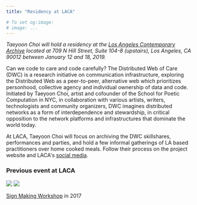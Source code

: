 ```yaml
---
title: "Residency at LACA"

# To set og:image:
# image: ...
---
```


*Taeyoon Choi will hold a residency at the [Los Angeles Contemporary Archive](http://lacarchive.com/taeyoon-choi-residency) located at 709 N Hill Street, Suite 104-8 (upstairs), Los Angeles, CA 90012 between January 12 and 18, 2019.* 

Can we code to care and code carefully? The Distributed Web of Care (DWC) is a research initiative on communication infrastructure, exploring the Distributed Web as a peer-to-peer, alternative web which prioritizes personhood, collective agency and individual ownership of data and code. Initiated by Taeyoon Choi, artist and cofounder of the School for Poetic Computation in NYC,  in collaboration with various artists, writers, technologists and community organizers, DWC imagines distributed networks as a form of interdependence and stewardship, in critical opposition to the network platforms and infrastructures that dominate the world today.

At LACA, Taeyoon Choi will focus on archiving the DWC skillshares, performances and parties, and hold a few informal gatherings of LA based practitioners over home cooked meals. Follow their process on the project website and LACA's [social media](https://www.instagram.com/lacarchive/?hl=en).

### Previous event at LACA

![](http://taeyoonchoi.com/wp-content/uploads/2017/02/sign-0640-768x512.jpg)
![](http://taeyoonchoi.com/wp-content/uploads/2017/02/sign-0631-768x512.jpg)

[Sign Making Workshop](http://taeyoonchoi.com/2017/02/sign-making-workshop-la/) in 2017 

